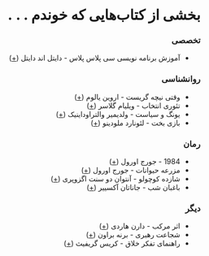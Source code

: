 <div dir='rtl'>
  <h1>
    بخشی از کتاب‌هایی که خوندم . . .
  </h1>
  <h3>
    تخصصی
  </h3>
  <ul>
    <li>
      آموزش برنامه نویسی سی پلاس پلاس - دایتل اند دایتل (<a href='https://deitel.com/c-plus-plus-how-to-program-10-e/'>+</a>)
    </li>
  </ul>
  <h3>
    روانشناسی
  </h3>
  <ul>
    <li>
      وقتی نیچه گریست - اروین یالوم (<a href='https://en.wikipedia.org/wiki/When_Nietzsche_Wept_(novel)'>+</a>)
    </li>
    <li>
      تئوری انتخاب - ویلیام گلاسر (<a href='https://wglasser.com/what-is-choice-theory/'>+</a>)
    </li>
    <li>
      یونگ و سیاست - ولدیمیر والتراوداینیک (<a href='https://nashreney.com/product/%DB%8C%D9%88%D9%86%DA%AF-%D9%88-%D8%B3%DB%8C%D8%A7%D8%B3%D8%AA/'>+</a>)
    </li>
    <li>
      بازی بخت - لئونارد ملودینو (<a href='https://ajansbook.ir/%DA%A9%D8%AA%D8%A7%D8%A8-%D8%A8%D8%A7%D8%B2%DB%8C-%D8%A8%D8%AE%D8%AA-%DA%86%DA%AF%D9%88%D9%86%DA%AF%DB%8C-%D8%A8%D8%AE%D8%AA%D8%A7%D9%86%DA%AF%DB%8C-%D8%A8%D8%B1-%D8%B2%D9%86%D8%AF%DA%AF%DB%8C-%D9%85%D8%A7-%D9%81%D8%B1%D9%85%D8%A7%D9%86-%D9%85%DB%8C-%D8%B1%D8%A7%D9%86%D8%AF'>+</a>)
    </li>
  </ul>
  <h3>
    رمان
  </h3>
  <ul>
    <li>
      1984 - جورج اورول (<a href='https://en.wikipedia.org/wiki/Nineteen_Eighty-Four'>+</a>)
    </li>
    <li>
      مزرعه حیوانات - جورج اورول (<a href='https://en.wikipedia.org/wiki/Animal_Farm'>+</a>)
    </li>
    <li>
      شازده کوچولو - آنتوان دو سنت اگزوپری (<a href='https://en.wikipedia.org/wiki/The_Little_Prince'>+</a>)
    </li>
    <li>
      باغبان شب - جاناتان آکسییر (<a href='http://ketabrah.ir/go/b52304'>+</a>)
    </li>
  </ul>
  <h3>
    دیگر
  </h3>
  <ul>
    <li>
      اثر مرکب - دارن هاردی (<a href='http://ketabrah.ir/go/b18886'>+</a>)
    </li>
      <li>
      شجاعت رهبری - برنه براون (<a href='https://taaghche.com/book/74112'>+</a>)
    </li>
      <li>
      راهنمای تفکر خلاق - کریس گریفیث (<a href='https://digibookshahr.com/product/%D8%AE%D8%B1%DB%8C%D8%AF-%DA%A9%D8%AA%D8%A7%D8%A8-%D8%B1%D8%A7%D9%87%D9%86%D9%85%D8%A7%DB%8C-%D8%AA%D9%81%DA%A9%D8%B1-%D8%AE%D9%84%D8%A7%D9%82-%DA%A9%D8%B1%DB%8C%D8%B3-%DA%AF%D8%B1%DB%8C%D9%81%DB%8C/'>+</a>)
    </li>
  </ul>
</div>
